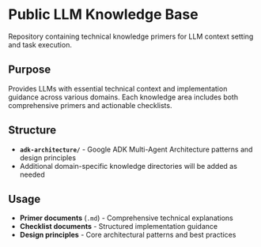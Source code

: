# Public LLM Knowledge Base

Repository containing technical knowledge primers for LLM context setting and task execution.

## Purpose

Provides LLMs with essential technical context and implementation guidance across various domains. Each knowledge area includes both comprehensive primers and actionable checklists.

## Structure

- **`adk-architecture/`** - Google ADK Multi-Agent Architecture patterns and design principles
- Additional domain-specific knowledge directories will be added as needed

## Usage

- **Primer documents** (`.md`) - Comprehensive technical explanations
- **Checklist documents** - Structured implementation guidance
- **Design principles** - Core architectural patterns and best practices
